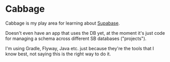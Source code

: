 # Cabbage

Cabbage is my play area for learning about 
[Supabase](https://github.com/supabase/supabase).

Doesn't even have an app that uses the DB yet, at the moment it's just code 
for managing a schema across different SB databases ("projects").

I'm using Gradle, Flyway, Java etc. just because they're the tools that I know 
best, not saying this is the right way to do it.
